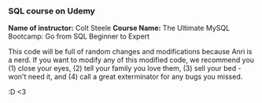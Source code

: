 ### SQL course on Udemy

**Name of instructor:** Colt Steele
**Course Name:** The Ultimate MySQL Bootcamp: Go from SQL Beginner to Expert

This code will be full of random changes and modifications because Anri is a nerd.
If you want to modify any of this modified code, we recommend you (1) close your eyes, (2) tell your family
you love them, (3) sell your bed - won't need it, and (4) call a great exterminator for any bugs you missed.

:D <3